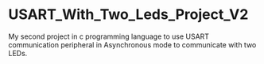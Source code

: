 # USART_With_Two_Leds_Project_V2
My second project in c programming language to use USART communication peripheral in Asynchronous mode to communicate with two LEDs.
